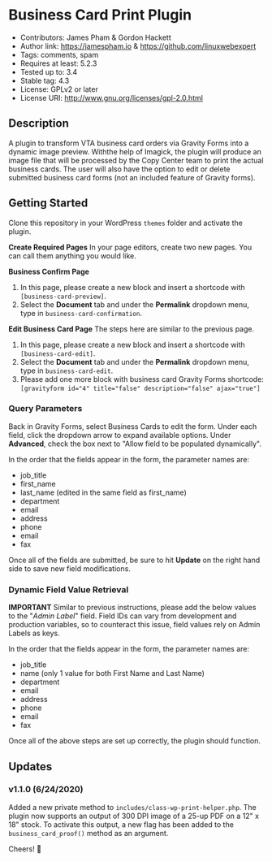 # Business Card Print Plugin

- Contributors: James Pham & Gordon Hackett
- Author link: https://jamespham.io & https://github.com/linuxwebexpert
- Tags: comments, spam
- Requires at least: 5.2.3
- Tested up to: 3.4
- Stable tag: 4.3
- License: GPLv2 or later
- License URI: http://www.gnu.org/licenses/gpl-2.0.html

## Description
 A plugin to transform VTA business card orders via Gravity Forms into a dynamic image preview. Withthe help of Imagick, the plugin will produce an image file that will be processed by the Copy Center team to print the
actual business cards. The user will also have the option to edit or delete submitted business card forms (not an
included feature of Gravity forms).

## Getting Started
Clone this repository in your WordPress `themes` folder and activate the plugin.

**Create Required Pages**
In your page editors, create two new pages. You can call them anything you would like.

**Business Confirm Page**
1. In this page, please create a new  block and insert a shortcode with `[business-card-preview]`.
2. Select the **Document** tab and under the **Permalink** dropdown menu, type in `business-card-confirmation`.

**Edit Business Card Page**
The steps here are similar to the previous page.
1. In this page, please create a new block and insert a shortcode with `[business-card-edit]`.
2. Select the **Document** tab and under the **Permalink** dropdown menu, type in `business-card-edit`.
3. Please add one more block with business card Gravity Forms shortcode: `[gravityform id="4" title="false"
description="false" ajax="true"]`

### Query Parameters
Back in Gravity Forms, select Business Cards to edit the form. Under each field, click the dropdown arrow to expand
available options. Under **Advanced**, check the box next to "Allow field to be populated dynamically".

In the order that the fields appear in the form, the parameter names are:
- job_title
- first_name
- last_name     (edited in the same field as first_name)
- department
- email
- address
- phone
- email
- fax

Once all of the fields are submitted, be sure to hit **Update** on the right hand side to save new field modifications.

### Dynamic Field Value Retrieval
**IMPORTANT**
Similar to previous instructions, please add the below values to the "_Admin Label_" field. Field IDs can vary from
 development and production variables, so to counteract this issue, field values rely on Admin Labels as keys.
 
 In the order that the fields appear in the form, the parameter names are:
 - job_title
 - name (only 1 value for both First Name and Last Name)
 - department
 - email
 - address
 - phone
 - email
 - fax

Once all of the above steps are set up correctly, the plugin should function.

## Updates

### v1.1.0 (6/24/2020)
Added a new private method to `includes/class-wp-print-helper.php`. The plugin now supports an output of 300 DPI image of a 25-up PDF
on a 12" x 18" stock. To activate this output, a new flag has been added to the `business_card_proof()` method as an argument. 

Cheers! :beer:
